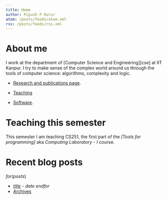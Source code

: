 ```yaml
---
title: Home
author: Piyush P Kurur
atom: /posts/feeds/atom.xml
rss: /posts/feeds/rss.xml
---
```


# About me

I work at the department of [Computer Science and Engineering][cse] at
IIT Kanpur. I try to make sense of the complex world around us through
the tools of computer science: algorithms, complexity and logic.

* [Research and publications page](/research/).

* [Teaching](/teaching/)

* [Software](/software/).

# Teaching this semester

This semester I am teaching CS251, the first part of the
*[Tools for programming]* aka *Computing Laboratory - I* course.

# Recent blog posts

$for(posts)$
* [$title$]($url$) - $date$
$endfor$
* [<i class="fa fa-archive"></i>Archives](/posts/archive/)
